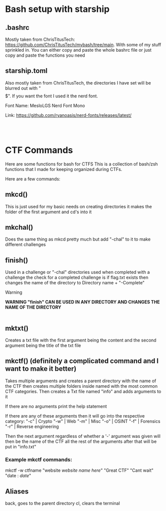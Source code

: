 # Bash setup with starship

## .bashrc
Mostly taken from ChrisTitusTech: https://github.com/ChrisTitusTech/mybash/tree/main. With some of my stuff sprinkled in.
You can either copy and paste the whole bashrc file or just copy and paste the functions you need

## starship.toml
Also mostly taken from ChrisTitusTech, the directories I have set will be blurred out with "$$$$$$$$$". If you want the font I used it the nerd font.

Font Name: MesloLGS Nerd Font Mono

Link: https://github.com/ryanoasis/nerd-fonts/releases/latest/

<br><br>
# CTF Commands
Here are some functions for bash for CTFS
This is a collection of bash/zsh functions that I made for keeping organized during CTFs.

Here are a few commands:

## mkcd()
This is just used for my basic needs on creating directories it makes the folder of the first argument and cd's into it

## mkchal()
Does the same thing as mkcd pretty much but add "-chal" to it to make different challenges

## finish()
Used in a challenge or "-chal" directories used when completed with a challenge the check for a completed challenge is if flag.txt exists then changes the name of the directory to Directory name + "-Complete"
> [!WARNING]
> **WARNING "finish" CAN BE USED IN ANY DIRECTORY AND CHANGES THE NAME OF THE DIRECTORY**
<br><br>
## mktxt()
Creates a txt file with the first argument being the content and the second argument being the title of the txt file

## mkctf() (definitely a complicated command and I want to make it better)
Takes multiple arguments and creates a parent directory with the name of the CTF then creates multiple folders inside named with the most common CTF categories. Then creates a Txt file named "info" and adds arguments to it

If there are no arguments print the help statement

If there are any of these arguments then it will go into the respective category:
"-c" | Crypto
"-w" | Web
"-m" | Misc
"-o" | OSINT
"-f" | Forensics
"-r" | Reverse engineering

Then the next argument regardless of whether a '-' argument was given will then be the name of the CTF all the rest of the arguments after that will be put in "info.txt"

### Example mkctf commands:
mkctf -w ctfname "website *website name here*" "Great CTF" "Cant wait" "date : *date*" 

## Aliases
back, goes to the parent directory
cl, clears the terminal
